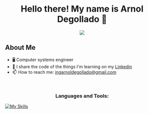 <div align="center">
<h1 align="center">Hello there! My name is Arnol Degollado 👋</h1>
  <img src="https://i.ibb.co/hK88JS5/Pc2-2.webp">
</div>



## About Me

- 🖥 Computer systems engineer
- 🚀 I share the code of the things I'm learning on my [Linkedin](https://www.linkedin.com/in/arnol-degollado-b732a3268/)
- 📫 How to reach me: ingarnoldegollado@gmail.com
<br>

<h3 align="center">Languages and Tools:</h3>

[![My Skills](https://skillicons.dev/icons?i=html,css,bootstrap,js,cs,vscode,visualstudio,mysql,androidstudio,py,git,github)](https://skillicons.dev) 
